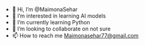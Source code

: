 - 👋 Hi, I’m @MaimonaSehar
- 👀 I’m interested in learning AI models 
- 🌱 I’m currently learning Python
- 💞️ I’m looking to collaborate on not sure
- 📫 How to reach me Maimonasehar77@gmail.com

<!---
MaimonaSehar/MaimonaSehar is a ✨ special ✨ repository because its `README.md` (this file) appears on your GitHub profile.
You can click the Preview link to take a look at your changes.
--->
